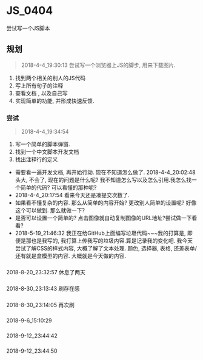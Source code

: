 # JS_0404
尝试写一个JS脚本

## 规划
> 2018-4-4_19:30:13  尝试写一个浏览器上JS的脚步, 用来下载图片. 
1. 找到两个相关的别人的JS代码
2. 写上所有句子的注释
3. 查看文档 , 以及自己写
4. 实现简单的功能, 并形成快速反馈.

### 尝试
> 2018-4-4_19:34:54
1. 写一个简单的脚本弹窗.
2. 找到一个中文脚本开发文档
3. 找出注释行的定义
- 需要看一遍开发文档, 再开始行动. 现在不知道怎么做了. 2018-4-4_20:02:48头大, 不会了, 现在的问题是什么呢? 我不知道怎么写以及怎么引用.我怎么找一个简单的代码? 可以看懂的那种呢? 
- 2018-4-4_20:17:54  看来今天还是凑提交次数了. 
- 如果看不懂复杂的内容. 那么从简单的内容开始? 更改别人简单的设置呢? 好像这个可以做到. 那么就做一下? 
- 是否可以设置一个简单的? 点击图像就自动复制图像的URL地址?尝试做一下看看?
- 2018-5-19_21:46:32  我正在给GitHub上面编写垃圾代码~~~我的打算是, 即便是那也是我写的, 我打算上传我写的垃圾内容.算是记录我的变化吧. 我今天尝试了解CSS的样式内容, 大概了解了文本处理. 颜色, 选择器, 表格, 还差表单/还有就是盒模型的内容. 大概就是今天做的内容.

### 
2018-8-20_23:32:57  休息了两天

### 
2018-8-30_23:13:43   刷存在感

###
2018-8-30_23:14:05   再次刷

### 
2018-9-6_15:10:29   

###
2018-9-12_23:44:42

###
2018-9-12_23:44:50